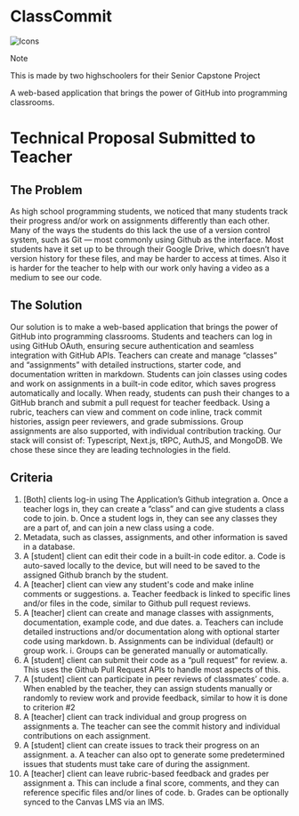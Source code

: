 # ClassCommit

![Icons](https://skillicons.dev/icons?i=next,react,tailwind,typescript,prisma,postgres,vercel)

> [!NOTE]
> This is made by two highschoolers for their Senior Capstone Project

A web-based application that brings the power of GitHub into programming classrooms.

# Technical Proposal Submitted to Teacher
## The Problem
As high school programming students, we noticed that many students track their progress and/or work on assignments differently than each other. Many of the ways the students do this lack the use of a version control system, such as Git — most commonly using Github as the interface. Most students have it set up to be through their Google Drive, which doesn’t have version history for these files, and may be harder to access at times. Also it is harder for the teacher to help with our work only having a video as a medium to see our code.
## The Solution
Our solution is to make a web-based application that brings the power of GitHub into programming classrooms. Students and teachers can log in using GitHub OAuth, ensuring secure authentication and seamless integration with GitHub APIs. Teachers can create and manage “classes” and “assignments” with detailed instructions, starter code, and documentation written in markdown. Students can join classes using codes and work on assignments in a built-in code editor, which saves progress automatically and locally. When ready, students can push their changes to a GitHub branch and submit a pull request for teacher feedback. Using a rubric, teachers can view and comment on code inline, track commit histories, assign peer reviewers, and grade submissions. Group assignments are also supported, with individual contribution tracking. Our stack will consist of: Typescript, Next.js, tRPC, AuthJS, and MongoDB. We chose these since they are leading technologies in the field.
## Criteria
1. [Both] clients log-in using The Application’s Github integration
    a. Once a teacher logs in, they can create a “class” and can give students a class code to join.
    b. Once a student logs in, they can see any classes they are a part of, and can join a new class using a code.
2. Metadata, such as classes, assignments, and other information is saved in a database.
3. A [student] client can edit their code in a built-in code editor.
    a. Code is auto-saved locally to the device, but will need to be saved to the assigned Github branch by the student.
4. A [teacher] client can view any student's code and make inline comments or suggestions.
    a. Teacher feedback is linked to specific lines and/or files in the code, similar to Github pull request reviews.
5. A [teacher] client can create and manage classes with assignments, documentation, example code, and due dates.
    a. Teachers can include detailed instructions and/or documentation along with optional starter code using markdown.
    b. Assignments can be individual (default) or group work.
        i. Groups can be generated manually or automatically.
6. A [student] client can submit their code as a “pull request” for review.
    a. This uses the Github Pull Request APIs to handle most aspects of this.
7. A [student] client can participate in peer reviews of classmates’ code.
    a. When enabled by the teacher, they can assign students manually or randomly to review work and provide feedback, similar to how it is done to criterion #2
8. A [teacher] client can track individual and group progress on assignments
    a. The teacher can see the commit history and individual contributions on each assignment.
9. A [student] client can create issues to track their progress on an assignment.
    a. A teacher can also opt to generate some predetermined issues that students must take care of during the assignment.
10. A [teacher] client can leave rubric-based feedback and grades per assignment
    a. This can include a final score, comments, and they can reference specific files and/or lines of code.
    b. Grades can be optionally synced to the Canvas LMS via an IMS.
